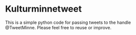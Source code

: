 # Kulturminnetweet
This is a simple python code for passing tweets to the handle @TweetMinne. Please feel free to reuse or improve.
